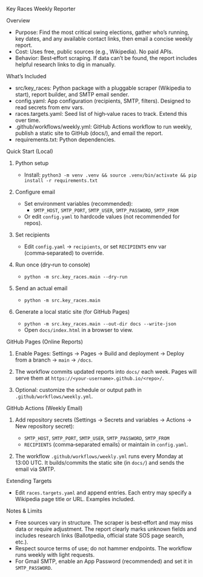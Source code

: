 Key Races Weekly Reporter

Overview

- Purpose: Find the most critical swing elections, gather who’s running, key dates, and any available contact links, then email a concise weekly report.
- Cost: Uses free, public sources (e.g., Wikipedia). No paid APIs.
- Behavior: Best‑effort scraping. If data can’t be found, the report includes helpful research links to dig in manually.

What’s Included

- src/key_races: Python package with a pluggable scraper (Wikipedia to start), report builder, and SMTP email sender.
- config.yaml: App configuration (recipients, SMTP, filters). Designed to read secrets from env vars.
- races.targets.yaml: Seed list of high‑value races to track. Extend this over time.
- .github/workflows/weekly.yml: GitHub Actions workflow to run weekly, publish a static site to GitHub (docs/), and email the report.
- requirements.txt: Python dependencies.

Quick Start (Local)

1) Python setup
   - Install: `python3 -m venv .venv && source .venv/bin/activate && pip install -r requirements.txt`

2) Configure email
   - Set environment variables (recommended):
     - `SMTP_HOST`, `SMTP_PORT`, `SMTP_USER`, `SMTP_PASSWORD`, `SMTP_FROM`
   - Or edit `config.yaml` to hardcode values (not recommended for repos).

3) Set recipients
   - Edit `config.yaml` -> `recipients`, or set `RECIPIENTS` env var (comma‑separated) to override.

4) Run once (dry‑run to console)
   - `python -m src.key_races.main --dry-run`

5) Send an actual email
   - `python -m src.key_races.main`

6) Generate a local static site (for GitHub Pages)
   - `python -m src.key_races.main --out-dir docs --write-json`
   - Open `docs/index.html` in a browser to view.

GitHub Pages (Online Reports)

1) Enable Pages: Settings → Pages → Build and deployment → Deploy from a branch → `main` → `/docs`.

2) The workflow commits updated reports into `docs/` each week. Pages will serve them at `https://<your-username>.github.io/<repo>/`.

3) Optional: customize the schedule or output path in `.github/workflows/weekly.yml`.

GitHub Actions (Weekly Email)

1) Add repository secrets (Settings → Secrets and variables → Actions → New repository secret):
   - `SMTP_HOST`, `SMTP_PORT`, `SMTP_USER`, `SMTP_PASSWORD`, `SMTP_FROM`
   - `RECIPIENTS` (comma‑separated emails) or maintain in `config.yaml`.

2) The workflow `.github/workflows/weekly.yml` runs every Monday at 13:00 UTC. It builds/commits the static site (in `docs/`) and sends the email via SMTP.

Extending Targets

- Edit `races.targets.yaml` and append entries. Each entry may specify a Wikipedia page title or URL. Examples included.

Notes & Limits

- Free sources vary in structure. The scraper is best‑effort and may miss data or require adjustment. The report clearly marks unknown fields and includes research links (Ballotpedia, official state SOS page search, etc.).
- Respect source terms of use; do not hammer endpoints. The workflow runs weekly with light requests.
- For Gmail SMTP, enable an App Password (recommended) and set it in `SMTP_PASSWORD`.
